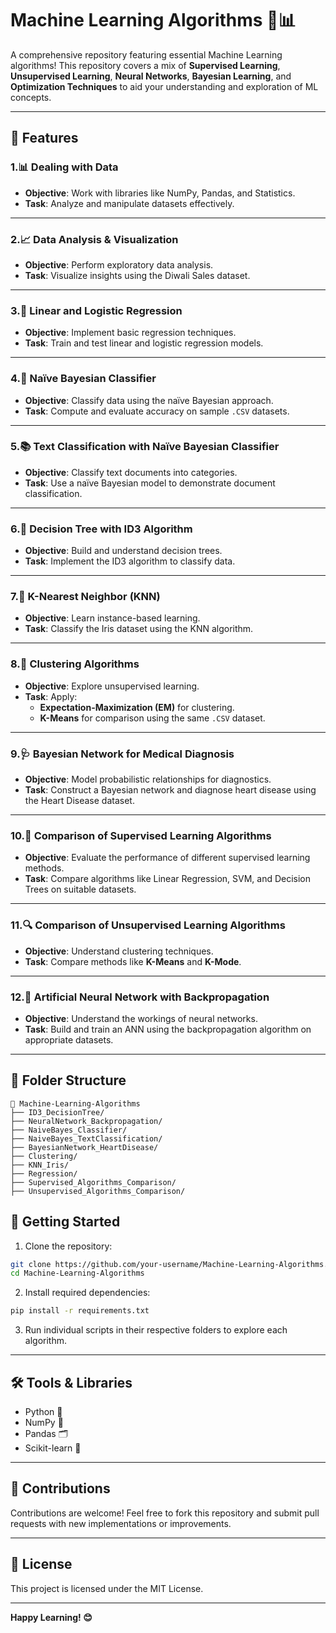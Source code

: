 # Machine Learning Algorithms 🤖📊

A comprehensive repository featuring essential Machine Learning algorithms! This repository covers a mix of **Supervised Learning**, **Unsupervised Learning**, **Neural Networks**, **Bayesian Learning**, and **Optimization Techniques** to aid your understanding and exploration of ML concepts.

---

## 📝 Features

### 1.📊 Dealing with Data
- **Objective**: Work with libraries like NumPy, Pandas, and Statistics.
- **Task**: Analyze and manipulate datasets effectively.

---

### 2.📈 Data Analysis & Visualization
- **Objective**: Perform exploratory data analysis.
- **Task**: Visualize insights using the Diwali Sales dataset.

---

### 3.🔢 Linear and Logistic Regression
- **Objective**: Implement basic regression techniques.
- **Task**: Train and test linear and logistic regression models.

---

### 4.🧮 Naïve Bayesian Classifier
- **Objective**: Classify data using the naïve Bayesian approach.
- **Task**: Compute and evaluate accuracy on sample `.CSV` datasets.

---

### 5.📚 Text Classification with Naïve Bayesian Classifier
- **Objective**: Classify text documents into categories.
- **Task**: Use a naïve Bayesian model to demonstrate document classification.

---

### 6.🌳 Decision Tree with ID3 Algorithm
- **Objective**: Build and understand decision trees.
- **Task**: Implement the ID3 algorithm to classify data.

---

### 7.🌸 K-Nearest Neighbor (KNN)
- **Objective**: Learn instance-based learning.
- **Task**: Classify the Iris dataset using the KNN algorithm.

---

### 8.🧩 Clustering Algorithms
- **Objective**: Explore unsupervised learning.
- **Task**: Apply:
  - **Expectation-Maximization (EM)** for clustering.
  - **K-Means** for comparison using the same `.CSV` dataset.

---

### 9.🩺 Bayesian Network for Medical Diagnosis
- **Objective**: Model probabilistic relationships for diagnostics.
- **Task**: Construct a Bayesian network and diagnose heart disease using the Heart Disease dataset.

---

### 10.🧪 Comparison of Supervised Learning Algorithms
- **Objective**: Evaluate the performance of different supervised learning methods.
- **Task**: Compare algorithms like Linear Regression, SVM, and Decision Trees on suitable datasets.

---

### 11.🔍 Comparison of Unsupervised Learning Algorithms
- **Objective**: Understand clustering techniques.
- **Task**: Compare methods like **K-Means** and **K-Mode**.

---

### 12.🤖 Artificial Neural Network with Backpropagation
- **Objective**: Understand the workings of neural networks.
- **Task**: Build and train an ANN using the backpropagation algorithm on appropriate datasets.

---

## 📂 Folder Structure

```plaintext
📁 Machine-Learning-Algorithms
├── ID3_DecisionTree/
├── NeuralNetwork_Backpropagation/
├── NaiveBayes_Classifier/
├── NaiveBayes_TextClassification/
├── BayesianNetwork_HeartDisease/
├── Clustering/
├── KNN_Iris/
├── Regression/
├── Supervised_Algorithms_Comparison/
├── Unsupervised_Algorithms_Comparison/
```

## 🚀 Getting Started  

1. Clone the repository:  
```bash
git clone https://github.com/your-username/Machine-Learning-Algorithms.git
cd Machine-Learning-Algorithms
```
2. Install required dependencies:

```bash
pip install -r requirements.txt
```
3. Run individual scripts in their respective folders to explore each algorithm.

---

## 🛠 Tools & Libraries

- Python 🐍  
- NumPy 📐  
- Pandas 🗂  
- Scikit-learn 🤖  

---

## 🤝 Contributions

Contributions are welcome! Feel free to fork this repository and submit pull requests with new implementations or improvements.

---

## 📜 License

This project is licensed under the MIT License.

---

**Happy Learning! 😊**

   
